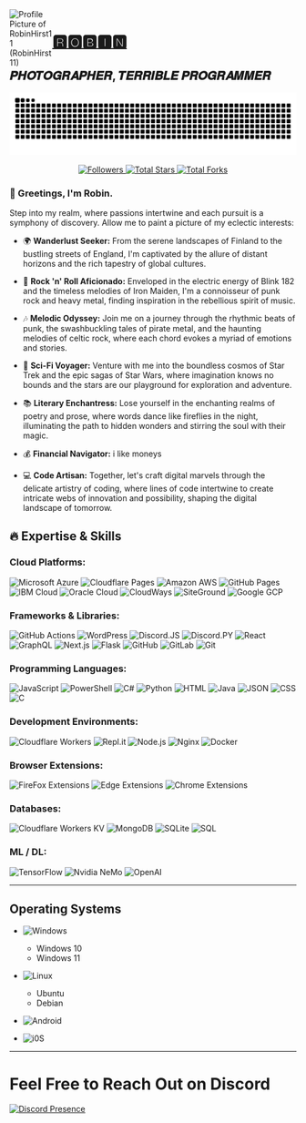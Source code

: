 <a title="RobinHirst11" href="https://github.com/RobinHirst11" style="text-decoration: none;">
    <img src="https://avatars.githubusercontent.com/u/147210082?v=4" width="75" alt="Profile Picture of RobinHirst11 (RobinHirst11)" align="left">
</a>

# [🆁🅾🅱🅸🅽](https://github.com/RobinHirst11)
## 𝑷𝑯𝑶𝑻𝑶𝑮𝑹𝑨𝑷𝑯𝑬𝑹, 𝑻𝑬𝑹𝑹𝑰𝑩𝑳𝑬 𝑷𝑹𝑶𝑮𝑹𝑨𝑴𝑴𝑬𝑹

![GitHub Snake Contribution Grid Animation](https://raw.githubusercontent.com/RobinHirst11/RobinHirst11/output/github-contribution-grid-snake-dark.svg)

<p align="center">
  <a href="https://github.com/RobinHirst11?tab=followers">
    <img alt="Followers" title="Follow me on Github" src="https://custom-icon-badges.herokuapp.com/github/followers/RobinHirst11?color=236ad3&labelColor=1155ba&style=flat-square&label=Follow&logo=person-add&logoColor=white&v=42"/>
  </a>
  <a href="https://github.com/RobinHirst11?tab=repositories&sort=stargazers">
    <img alt="Total Stars" title="Total Stars on GitHub" src="https://custom-icon-badges.herokuapp.com/badge/dynamic/json?logo=star&host=formatted-dynamic-badges.herokuapp.com&formatter=metric&style=flat-square&label=Stars&color=55960c&labelColor=488207&query=$.stars&url=https://api.github-star-counter.workers.dev/user/RobinHirst11&v=42"/>
  </a>
  <a href="https://github.com/RobinHirst11?tab=repositories&sort=stargazers">
    <img alt="Total Forks" title="Total Forks on GitHub" src="https://custom-icon-badges.herokuapp.com/badge/dynamic/json?logo=fork&host=formatted-dynamic-badges.herokuapp.com&formatter=metric&style=flat-square&color=ff0013&labelColor=ae1206&label=Forks&query=$.forks&url=https://api.github-star-counter.workers.dev/user/RobinHirst11&v=42"/>
  </a>
</p>

### 👋 Greetings, I'm Robin.

Step into my realm, where passions intertwine and each pursuit is a symphony of discovery. Allow me to paint a picture of my eclectic interests:

- 🌍 **Wanderlust Seeker:** From the serene landscapes of Finland to the bustling streets of England, I'm captivated by the allure of distant horizons and the rich tapestry of global cultures.

- 🎸 **Rock 'n' Roll Aficionado:** Enveloped in the electric energy of Blink 182 and the timeless melodies of Iron Maiden, I'm a connoisseur of punk rock and heavy metal, finding inspiration in the rebellious spirit of music.

- 🎶 **Melodic Odyssey:** Join me on a journey through the rhythmic beats of punk, the swashbuckling tales of pirate metal, and the haunting melodies of celtic rock, where each chord evokes a myriad of emotions and stories.

- 🌌 **Sci-Fi Voyager:** Venture with me into the boundless cosmos of Star Trek and the epic sagas of Star Wars, where imagination knows no bounds and the stars are our playground for exploration and adventure.

- 📚 **Literary Enchantress:** Lose yourself in the enchanting realms of poetry and prose, where words dance like fireflies in the night, illuminating the path to hidden wonders and stirring the soul with their magic.

- 💰 **Financial Navigator:** i like moneys

- 💻 **Code Artisan:** Together, let's craft digital marvels through the delicate artistry of coding, where lines of code intertwine to create intricate webs of innovation and possibility, shaping the digital landscape of tomorrow.

## 🔥 Expertise & Skills

### Cloud Platforms:
![Microsoft Azure](https://img.shields.io/badge/Microsoft%20Azure-0078D4.svg?style=flat-square&logo=Microsoft%20Azure&logoColor=white)
![Cloudflare Pages](https://img.shields.io/badge/Cloudflare%20Pages-F38020.svg?style=flat-square&logo=cloudflare&logoColor=white)
![Amazon AWS](https://img.shields.io/badge/Amazon%20AWS-232F3E.svg?style=flat-square&logo=Amazon%20AWS&logoColor=white)
![GitHub Pages](https://img.shields.io/badge/GitHub%20Pages-181717.svg?style=flat-square&logo=github&logoColor=white)
![IBM Cloud](https://img.shields.io/badge/IBM%20Cloud-1261FE.svg?style=flat-square&logo=IBM%20Cloud&logoColor=white)
![Oracle Cloud](https://img.shields.io/badge/Oracle%20Cloud-c14432.svg?style=flat-square&logo=java&logoColor=white)
![CloudWays](https://img.shields.io/badge/Cloudways-2C39BD.svg?style=flat-square&logo=cloudways&logoColor=white)
![SiteGround](https://img.shields.io/badge/SiteGround-8CC445.svg?style=flat-square&logo=SciPy&logoColor=white)
![Google GCP](https://img.shields.io/badge/GCP-4285F4.svg?style=flat-square&logo=google&logoColor=EA4335)

### Frameworks & Libraries:
![GitHub Actions](https://img.shields.io/badge/GitHub_Actions-black?style=flat-square&logo=github-actions&logoColor=white)
![WordPress](https://img.shields.io/badge/WordPress-21759B.svg?style=flat-square&logo=WordPress&logoColor=white)
![Discord.JS](https://img.shields.io/badge/Discord.js-black?style=flat-square&logo=discord&logoColor=white)
![Discord.PY](https://img.shields.io/badge/Discord.py-black?style=flat-square&logo=discord&logoColor=white)
![React](https://img.shields.io/badge/React-%2320232a.svg?style=flat-square&logo=react&logoColor=%2361DAFB)
![GraphQL](https://img.shields.io/badge/GraphQL-black?style=flat-square&logo=graphql&logoColor=E10098)
![Next.js](https://img.shields.io/badge/Next.js-black?style=flat-square&logo=next.js&logoColor=white)
![Flask](https://img.shields.io/badge/Flask-000000.svg?style=flat-square&logo=Flask&logoColor=white)
![GitHub](https://img.shields.io/badge/GitHub-black?style=flat-square&logo=github&logoColor=white)
![GitLab](https://img.shields.io/badge/Gitlab-black?style=flat-square&logo=gitlab&logoColor=white)
![Git](https://img.shields.io/badge/Git-black?style=flat-square&logo=git&logoColor=white)

### Programming Languages:
![JavaScript](https://img.shields.io/badge/JavaScript-%23323330.svg?style=flat-square&logo=javascript&logoColor=%23F7DF1E)
![PowerShell](https://img.shields.io/badge/PowerShell-5391FE.svg?style=flat-square&logo=PowerShell&logoColor=white)
![C#](https://img.shields.io/badge/C%23-239120.svg?style=flat-square&logo=C%20Sharp&logoColor=white)
![Python](https://img.shields.io/badge/Python-3670A0?style=flat-square&logo=python&logoColor=ffdd54)
![HTML](https://img.shields.io/badge/HTML5-E34F26.svg?style=flat-square&logo=HTML5&logoColor=white)
![Java](https://img.shields.io/badge/Java-007396.svg?style=flat-square&logo=java&logoColor=white)
![JSON](https://img.shields.io/badge/JSON-000000.svg?style=flat-square&logo=JSON&logoColor=white)
![CSS](https://img.shields.io/badge/CSS3-1572B6.svg?style=flat-square&logo=CSS3&logoColor=white)
![C](https://img.shields.io/badge/C-000.svg?style=flat-square&logo=c%2B%2B&logoColor=white)

### Development Environments:
![Cloudflare Workers](https://img.shields.io/badge/Cloudflare_Workers-F38020.svg?style=flat-square&logo=cloudflare&logoColor=F38020)
![Repl.it](https://img.shields.io/badge/Replit-667881.svg?style=flat-square&logo=Replit&logoColor=white)
![Node.js](https://img.shields.io/badge/node.js-6DA55F?style=flat-square&logo=node.js&logoColor=white)
![Nginx](https://img.shields.io/badge/Nginx-009639.svg?style=flat-square&logo=NGINX&logoColor=white)
![Docker](https://img.shields.io/badge/Docker-2496ED?style=flat-square&logo=Docker&logoColor=white)

### Browser Extensions:
![FireFox Extensions](https://img.shields.io/badge/Firefox-Extensions-FF7139.svg?style=flat-square&logo=Firefox%20Browser&logoColor=FF7139)
![Edge Extensions](https://img.shields.io/badge/Edge-Extensions-0076D6.svg?style=flat-square&logo=Internet%20Explorer&logoColor=0076D6)
![Chrome Extensions](https://img.shields.io/badge/Chrome-Extensions-red.svg?style=flat-square&logo=Google%20Chrome&logoColor=4285F4)

### Databases:
![Cloudflare Workers KV](https://img.shields.io/badge/Cloudflare%20Workers-KV-F38020.svg?style=flat-square&logo=cloudflare&logoColor=F38020)
![MongoDB](https://img.shields.io/badge/MongoDB-%234ea94b.svg?style=flat-square&logo=mongodb&logoColor=white)
![SQLite](https://img.shields.io/badge/SQLite-%2307405e.svg?style=flat-square&logo=sqlite&logoColor=white)
![SQL](https://img.shields.io/badge/SQL-4479A1.svg?style=flat-square&logo=MySQL&logoColor=white)

### ML / DL:
![TensorFlow](https://img.shields.io/badge/TensorFlow-%23FF6F00.svg?style=flat-square&logo=TensorFlow&logoColor=white)
![Nvidia NeMo](https://img.shields.io/badge/Nvidia%20NeMo-76B900.svg?style=flat-square&logo=nvidia&logoColor=white)
![OpenAI](https://img.shields.io/badge/OpenAI-412991.svg?style=flat-square&logo=OpenAI&logoColor=white)

---

## Operating Systems
- ![Windows](https://img.shields.io/badge/Windows-0078D6.svg?style=for-the-badge&logo=Windows%20XP&logoColor=white)
  - Windows 10
  - Windows 11

- ![Linux](https://img.shields.io/badge/Linux-FCC624?style=for-the-badge&logo=linux&logoColor=black)
  - Ubuntu
  - Debian
    
- ![Android](https://img.shields.io/badge/Android-3DDC84?style=for-the-badge&logo=Android&logoColor=white)
- ![i0S](https://img.shields.io/badge/iOS-000000?style=for-the-badge&logo=iOS&logoColor=white)

---

# Feel Free to Reach Out on Discord

[![Discord Presence](https://lanyard.cnrad.dev/api/1020384453694062642)](https://discord.com/users/1020384453694062642)
